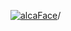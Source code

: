 [![alcaFace](https://camo.githubusercontent.com/2ee094c4af74cb0ec2e19388fccfb809837623e3/68747470733a2f2f7374617469632d63646e2e6a74766e772e6e65742f656d6f7469636f6e732f76312f3332383632362f312e30)](https://twitch.tv/Alca)/

<!--
# My "Popular" CodePens

<table>
	<tr>
		<th></th>
		<th>Title</th>
		<th>Last updated</th>
	</tr>
	<tr>
		<td><a href="https://codepen.io/Alca/pen/poxZJWx" rel="nofollow"><img src="https://codepen.io/alca/pen/poxZJWx/image/default.png" width="100" height="56.25"></a></td>
		<td><a href="https://codepen.io/Alca/pen/poxZJWx" rel="nofollow">A Pen by Jacob Foster</a></td>
		<td>May 14, 2023</td>
	</tr>
	<tr>
		<td><a href="https://codepen.io/Alca/pen/abRKNdo" rel="nofollow"><img src="https://codepen.io/alca/pen/abRKNdo/image/default.png" width="100" height="56.25"></a></td>
		<td><a href="https://codepen.io/Alca/pen/abRKNdo" rel="nofollow">A Pen by Jacob Foster</a></td>
		<td>May 12, 2023</td>
	</tr>
	<tr>
		<td><a href="https://codepen.io/Alca/pen/MWPVLMe" rel="nofollow"><img src="https://codepen.io/alca/pen/MWPVLMe/image/default.png" width="100" height="56.25"></a></td>
		<td><a href="https://codepen.io/Alca/pen/MWPVLMe" rel="nofollow">A Pen by Jacob Foster</a></td>
		<td>May 10, 2023</td>
	</tr>
	<tr>
		<td><a href="https://codepen.io/Alca/pen/dygmMJd" rel="nofollow"><img src="https://codepen.io/alca/pen/dygmMJd/image/default.png" width="100" height="56.25"></a></td>
		<td><a href="https://codepen.io/Alca/pen/dygmMJd" rel="nofollow">A Pen by Jacob Foster</a></td>
		<td>May 9, 2023</td>
	</tr>
	<tr>
		<td><a href="https://codepen.io/Alca/pen/mdzXRKV" rel="nofollow"><img src="https://codepen.io/alca/pen/mdzXRKV/image/default.png" width="100" height="56.25"></a></td>
		<td><a href="https://codepen.io/Alca/pen/mdzXRKV" rel="nofollow">Twitch - Get Clip (Helix)</a></td>
		<td>May 7, 2023</td>
	</tr>
	<tr>
		<td><a href="https://codepen.io/Alca/pen/MWPQeKE" rel="nofollow"><img src="https://codepen.io/alca/pen/MWPQeKE/image/default.png" width="100" height="56.25"></a></td>
		<td><a href="https://codepen.io/Alca/pen/MWPQeKE" rel="nofollow">A Pen by Jacob Foster</a></td>
		<td>May 9, 2023</td>
	</tr>
	<tr>
		<td><a href="https://codepen.io/Alca/pen/YzJYoOy" rel="nofollow"><img src="https://codepen.io/alca/pen/YzJYoOy/image/default.png" width="100" height="56.25"></a></td>
		<td><a href="https://codepen.io/Alca/pen/YzJYoOy" rel="nofollow">A Pen by Jacob Foster</a></td>
		<td>May 6, 2023</td>
	</tr>
	<tr>
		<td><a href="https://codepen.io/Alca/pen/qBJPRem" rel="nofollow"><img src="https://codepen.io/alca/pen/qBJPRem/image/default.png" width="100" height="56.25"></a></td>
		<td><a href="https://codepen.io/Alca/pen/qBJPRem" rel="nofollow">A Pen by Jacob Foster</a></td>
		<td>May 3, 2023</td>
	</tr>
	<tr>
		<td><a href="https://codepen.io/Alca/pen/bGmryLW" rel="nofollow"><img src="https://codepen.io/alca/pen/bGmryLW/image/default.png" width="100" height="56.25"></a></td>
		<td><a href="https://codepen.io/Alca/pen/bGmryLW" rel="nofollow">A Pen by Jacob Foster</a></td>
		<td>May 1, 2023</td>
	</tr>
	<tr>
		<td><a href="https://codepen.io/Alca/pen/WNaEWar" rel="nofollow"><img src="https://codepen.io/alca/pen/WNaEWar/image/default.png" width="100" height="56.25"></a></td>
		<td><a href="https://codepen.io/Alca/pen/WNaEWar" rel="nofollow">Inspired by Terra Nil</a></td>
		<td>May 2, 2023</td>
	</tr>
</table>

---

###### Last updated: Tue, 16 May 2023 05:01:28 GMT
-->
